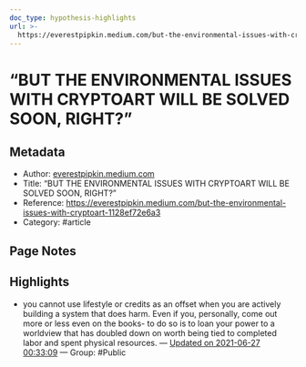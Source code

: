 ```yaml
---
doc_type: hypothesis-highlights
url: >-
  https://everestpipkin.medium.com/but-the-environmental-issues-with-cryptoart-1128ef72e6a3
---
```

# “BUT THE ENVIRONMENTAL ISSUES WITH CRYPTOART WILL BE SOLVED SOON, RIGHT?”

## Metadata
- Author: [everestpipkin.medium.com]()
- Title: “BUT THE ENVIRONMENTAL ISSUES WITH CRYPTOART WILL BE SOLVED SOON, RIGHT?”
- Reference: https://everestpipkin.medium.com/but-the-environmental-issues-with-cryptoart-1128ef72e6a3
- Category: #article

## Page Notes


## Highlights
- you cannot use lifestyle or credits as an offset when you are actively building a system that does harm. Even if you, personally, come out more or less even on the books- to do so is to loan your power to a worldview that has doubled down on worth being tied to completed labor and spent physical resources. — [Updated on 2021-06-27 00:33:09](https://hyp.is/z45HWNaTEeuVWk_N5HIjtg/everestpipkin.medium.com/but-the-environmental-issues-with-cryptoart-1128ef72e6a3)  — Group: #Public

